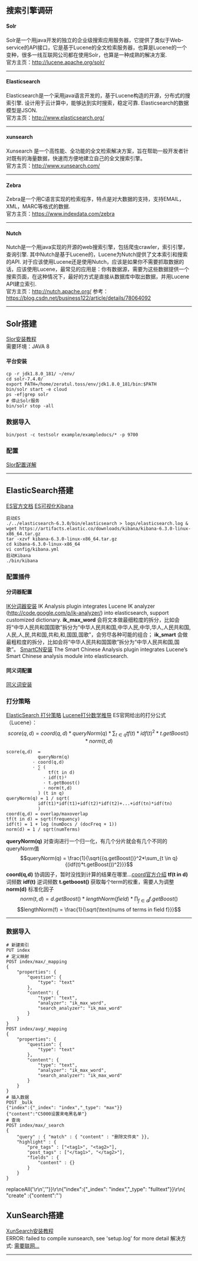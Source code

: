 ## 搜索引擎调研
#### Solr
Solr是一个用java开发的独立的企业级搜索应用服务器，它提供了类似于Web-service的API接口，它是基于Lucene的全文检索服务器，也算是Lucene的一个变种，很多一线互联网公司都在使用Solr，也算是一种成熟的解决方案. <br />
官方主页：http://lucene.apache.org/solr/ 

-----------------
#### Elasticsearch 
Elasticsearch是一个采用java语言开发的，基于Lucene构造的开源，分布式的搜索引擎. 设计用于云计算中，能够达到实时搜索，稳定可靠. Elasticsearch的数据模型是JSON. <br />
官方主页：http://www.elasticsearch.org/ 

-----------------
#### xunsearch
Xunsearch 是一个高性能、全功能的全文检索解决方案，旨在帮助一般开发者针对既有的海量数据，快速而方便地建立自己的全文搜索引擎。<br />
官方主页：http://www.xunsearch.com/

-----------------
#### Zebra 
Zebra是一个用C语言实现的检索程序，特点是对大数据的支持，支持EMAIL，XML，MARC等格式的数据. <br />
官方主页：https://www.indexdata.com/zebra 

-----------------
#### Nutch 
Nutch是一个用java实现的开源的web搜索引擎，包括爬虫crawler，索引引擎，查询引擎. 其中Nutch是基于Lucene的，Lucene为Nutch提供了文本索引和搜索的API. 
对于应该使用Lucene还是使用Nutch，应该是如果你不需要抓取数据的话，应该使用Lucene，最常见的应用是：你有数据源，需要为这些数据提供一个搜索页面，在这种情况下，最好的方式是直接从数据库中取出数据，并用Lucene API建立索引. <br />
官方主页：http://nutch.apache.org/ 
参考：https://blog.csdn.net/business122/article/details/78064092

-----------------
## Solr搭建

[Slor安装教程][Solr安装教程]<br />
需要环境：JAVA 8

#### 平台安装
```
cp -r jdk1.8.0_181/ ~/env/
cd solr-7.4.0/
export PATH=/home/zeratul.toss/env/jdk1.8.0_181/bin:$PATH
bin/solr start -e cloud
ps -ef|grep solr
# 停止Solr服务
bin/solr stop -all
```

### 数据导入

```bin/post -c testsolr example/exampledocs/* -p 9700```
### 配置
[Slor配置详解][Solr1]

----------------
## ElasticSearch搭建
[ES官方文档][ES官方文档]
[ES可视化Kibana][ES可视化Kibana]
```
启动ES
./../elasticsearch-6.3.0/bin/elasticsearch > logs/elasticsearch.log &
wget https://artifacts.elastic.co/downloads/kibana/kibana-6.3.0-linux-x86_64.tar.gz
tar -xzvf kibana-6.3.0-linux-x86_64.tar.gz
cd kibana-6.3.0-linux-x86_64
vi config/kibana.yml
启动Kibana
./bin/kibana
```
### 配置插件
#### 分词器配置
[IK分词器安装][IK分词器安装]
 IK Analysis plugin integrates Lucene IK analyzer (http://code.google.com/p/ik-analyzer/) into elasticsearch, support customized dictionary.
**ik_max_word** 会将文本做最细粒度的拆分，比如会将“中华人民共和国国歌”拆分为“中华人民共和国,中华人民,中华,华人,人民共和国,人民,人,民,共和国,共和,和,国国,国歌”，会穷尽各种可能的组合；
**ik_smart** 会做最粗粒度的拆分，比如会将“中华人民共和国国歌”拆分为“中华人民共和国,国歌”。
[SmartCN安装][SmartCN安装]
The Smart Chinese Analysis plugin integrates Lucene’s Smart Chinese analysis module into elasticsearch.
#### 同义词配置
[同义词安装][同义词安装]

### 打分策略
[ElasticSearch 打分策略][ES打分策略] 
[Lucene打分数学推导][Lucene打分数学推导]
ES官网给出的打分公式（Lucene）：
$$score(q,d) =  coord(q,d)*queryNorm(q)*{\sum_{t \in q}{tf(t)*{idf(t)}^2*t.getBoost()*norm(t,d)}}$$
```
score(q,d)  =  
            queryNorm(q)  
          · coord(q,d)    
          · ∑ (           
                tf(t in d)   
              · idf(t)²      
              · t.getBoost() 
              · norm(t,d)    
            ) (t in q)
queryNorm(q) = 1 / sqrt(
			idf(t1)*idf(t1)+idf(t2)*idf(t2)+...+idf(tn)*idf(tn)
			)
coord(q,d) = overlap/maxoverlap
tf(t in d) = sqrt(frequency)
idf(t) = 1 + log (numDocs / (docFreq + 1))
norm(d) = 1 / sqrt(numTerms) 
```
**queryNorm(q)**
对查询进行一个归一化，有几个分片就会有几个不同的queryNorm值
$$queryNorm(q) = \frac{1}{\sqrt{{q.getBoost()}^2*\sum_{t \in q}{(idf(t)*t.getBoost())^2}}}$$
**coord(q,d)**
协调因子，暂时没找到计算的结果在哪里...[coord官方介绍][ES coord]
**tf(t in d)**
词频数
**idf(t)**
逆词频数
**t.getboost()**
获取每个term的权重，需要人为调整
**norm(d)**
标准化因子
$$norm(t,d) = d.getBoost()*lengthNorm(field)*\prod_{f \in d}{f.getBoost()}$$
$$lengthNorm(f) = \frac{1}{\sqrt{\text{nums of terms in field f}}}$$

----------------
### 数据导入
```
# 新建索引
PUT index
# 定义映射
POST index/max/_mapping
{
    "properties": {
        "question": {
            "type": "text"
        },
        "content": {
            "type": "text",
            "analyzer": "ik_max_word",
            "search_analyzer": "ik_max_word"
        }
    }
}
POST index/avg/_mapping
{
    "properties": {
        "question": {
            "type": "text"
        },
        "content": {
            "type": "text",
            "analyzer": "ik_max_word",
            "search_analyzer": "ik_max_word"
        }
    }
}
# 插入数据
POST _bulk
{"index":{"_index": "index","_type": "max"}}
{"content":"C5000设置来电黑名单"}
# 查询
POST index/max/_search
{
    "query" : { "match" : { "content" : "删除文件夹" }},
    "highlight" : {
        "pre_tags" : ["<tag1>", "<tag2>"],
        "post_tags" : ["</tag1>", "</tag2>"],
        "fields" : {
            "content" : {}
        }
    }
}
```

replaceAll('\r\n','"}}\r\n{"index":{"_index": "index","_type": "fulltext"}}\r\n{ "create" :{"content":"')


## XunSearch搭建

[XunSearch安装教程][XunSearch安装教程]<br/>
ERROR: failed to compile xunsearch, see 'setup.log' for more detail
解决方式: [需要联网...][XSE1]

----------------

[Solr安装教程]: http://lucene.apache.org/solr/guide/7_4/solr-tutorial.html
[Solr1]: https://blog.csdn.net/awj3584/article/details/16963525

[ES官方文档]: https://www.elastic.co/guide/en/elasticsearch/reference/current/_basic_concepts.html
[ES打分策略]: https://blog.csdn.net/molong1208/article/details/50623948
[ES coord]: https://www.elastic.co/guide/en/elasticsearch/guide/master/practical-scoring-function.html#coord
[Lucene打分数学推导]: http://www.cnblogs.com/forfuture1978/archive/2010/03/07/1680007.html
[ES可视化Kibana]: https://www.elastic.co/guide/en/kibana/current/index.html
[IK分词器下载]: https://github.com/medcl/elasticsearch-analysis-ik/releases/download/v6.3.1/elasticsearch-analysis-ik-6.3.1.zip
[同义词下载]: https://github.com/bells/elasticsearch-analysis-dynamic-synonym/releases/download/5.1.1/elasticsearch-analysis-dynamic-synonym-5.1.1.zip
[IK分词器安装]: https://github.com/medcl/elasticsearch-analysis-ik
[同义词安装]: https://github.com/codelibs/elasticsearch-analysis-synonym
[SmartCN安装]: https://www.elastic.co/guide/en/elasticsearch/plugins/6.3/analysis-smartcn.html


[XunSearch安装教程]: http://www.xunsearch.com/doc/php/guide/start.installation
[XSE1]: http://bbs.xunsearch.com/showthread.php?tid=4559&highlight=%5Binstall-customDATA%5D
